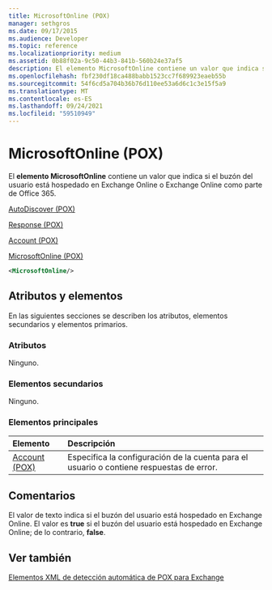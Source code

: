 ```yaml
---
title: MicrosoftOnline (POX)
manager: sethgros
ms.date: 09/17/2015
ms.audience: Developer
ms.topic: reference
ms.localizationpriority: medium
ms.assetid: 0b88f02a-9c50-44b3-841b-560b24e37af5
description: El elemento MicrosoftOnline contiene un valor que indica si el buzón del usuario está hospedado en Exchange Online o Exchange Online como parte de Office 365.
ms.openlocfilehash: fbf230df18ca488babb1523cc7f689923eaeb55b
ms.sourcegitcommit: 54f6cd5a704b36b76d110ee53a6d6c1c3e15f5a9
ms.translationtype: MT
ms.contentlocale: es-ES
ms.lasthandoff: 09/24/2021
ms.locfileid: "59510949"
---
```

# <a name="microsoftonline-pox"></a>MicrosoftOnline (POX)

El **elemento MicrosoftOnline** contiene un valor que indica si el buzón del usuario está hospedado en Exchange Online o Exchange Online como parte de Office 365. 
  
[AutoDiscover (POX)](autodiscover-pox.md)
  
[Response (POX)](response-pox.md)
  
[Account (POX)](account-pox.md)
  
[MicrosoftOnline (POX)](microsoftonline-pox.md)
  
```XML
<MicrosoftOnline/>
```

## <a name="attributes-and-elements"></a>Atributos y elementos

En las siguientes secciones se describen los atributos, elementos secundarios y elementos primarios.
  
### <a name="attributes"></a>Atributos

Ninguno.
  
### <a name="child-elements"></a>Elementos secundarios

Ninguno.
  
### <a name="parent-elements"></a>Elementos principales

|**Elemento**|**Descripción**|
|:-----|:-----|
|[Account (POX)](account-pox.md) <br/> |Especifica la configuración de la cuenta para el usuario o contiene respuestas de error.  <br/> |
   
## <a name="remarks"></a>Comentarios

El valor de texto indica si el buzón del usuario está hospedado en Exchange Online. El valor es **true** si el buzón del usuario está hospedado en Exchange Online; de lo contrario, **false**.
  
## <a name="see-also"></a>Ver también



[Elementos XML de detección automática de POX para Exchange](pox-autodiscover-xml-elements-for-exchange.md)

